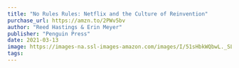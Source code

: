 ```yaml
---
title: "No Rules Rules: Netflix and the Culture of Reinvention"
purchase_url: https://amzn.to/2PWv5bv
author: "Reed Hastings & Erin Meyer"
publisher: "Penguin Press"
date: 2021-03-13
image: https://images-na.ssl-images-amazon.com/images/I/51sHbkWQbwL._SL75_.jpg
tags:
---
```


